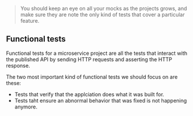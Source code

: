 
> You should keep an eye on all your mocks as the projects grows, and make sure they are note the only kind of tests that cover a particular feature.


## Functional tests

Functional tests for a microservice project are all the tests that interact with the published API by sending HTTP requests and asserting the HTTP response.

The two most important kind of functional tests we should focus on are these:
- Tests that verify that the applciation does what it was built for.
- Tests taht ensure an abnormal behavior that was fixed is not happening anymore.

